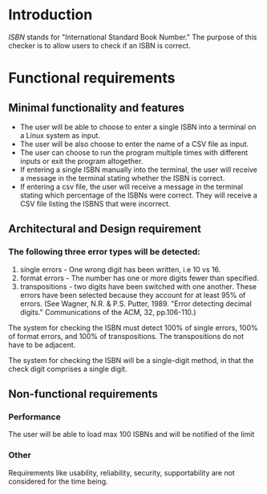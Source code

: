 # Introduction
*ISBN* stands for "International Standard Book Number."
The purpose of this checker is to allow users to check if an ISBN is correct.

# Functional requirements
## Minimal functionality and features

- The user will be able to choose to enter a single ISBN into a terminal
on a Linux system as input.
- The user will be also choose to enter the name of a CSV file as input.
- The user can choose to run the program multiple times with different inputs
or exit the program altogether.
- If entering a single ISBN manually into the terminal, the user will receive a 
message in the terminal stating whether the ISBN is correct.
- If entering a csv file, the user will receive a message in the terminal
stating which percentage of the ISBNs were correct. They will receive a CSV file
listing the ISBNS that were incorrect.


## Architectural and Design requirement
### The following three error types will be detected:
1. single errors - One wrong digit has been written, i.e 10 vs 16.
2. format errors - The number has one or more digits fewer than specified.
3. transpositions - two digits have been switched with one another.
These errors have been selected because they account for at least 95% of errors.
(See Wagner, N.R. & P.S. Putter, 1989. "Error detecting decimal digits."
 Communications of the ACM, 32, pp.106-110.)

The system for checking the ISBN must detect 100% of single errors, 100% of
format errors, and 100% of transpositions. The transpositions do not have to
be adjacent.

The system for checking the ISBN will be a single-digit method, in that the
check digit comprises a single digit.

## Non-functional requirements
### Performance
The user will be able to load max 100 ISBNs and will be notified of the limit
### Other
Requirements like usability, reliability, security, supportability are not 
considered for the time being.


